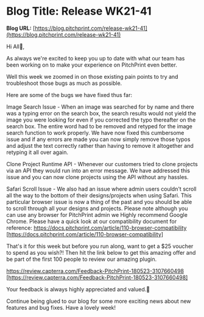 # **Blog Title**: Release WK21-41

**Blog URL:** [https://blog.pitchprint.com/release-wk21-41](https://blog.pitchprint.com/release-wk21-41)

Hi All👋,

As always we're excited to keep you up to date with what our team has been working on to make your experience on PitchPrint even better.

Well this week we zoomed in on those existing pain points to try and troubleshoot those bugs as much as possible.

Here are some of the bugs we have fixed thus far:

Image Search Issue - When an image was searched for by name and there was a typing error on the search box, the search results would not
yield the image you were looking for even if you corrected the typo thereafter on the search box. The entire word had to be removed and
retyped for the image search function to work properly. We have now fixed this cumbersome issue and if any errors are made you can now
simply remove those typos and adjust the text correctly rather than having to remove it altogether and retyping it all over again.

Clone Project Runtime API - Whenever our customers tried to clone projects via an API they would run into an error message. We have
addressed this issue and you can now clone projects using the API without any hassles.

Safari Scroll Issue - We also had an issue where admin users couldn't scroll all the way to the bottom of their designs/projects when using
Safari. This particular browser issue is now a thing of the past and you should be able to scroll through all your designs and projects.
Please note although you can use any browser for PitchPrint admin we Highly recommend Google Chrome. Please have a quick look at our
compatibility document for reference: https://docs.pitchprint.com/article/110-browser-compatibility
[https://docs.pitchprint.com/article/110-browser-compatibility]

That's it for this week but before you run along, want to get a $25 voucher to spend as you wish?! Then hit the link below to get this
amazing offer and be part of the first 100 people to review our amazing plugin.

https://review.capterra.com/Feedback-PitchPrint-180523-3107660498 [https://review.capterra.com/Feedback-PitchPrint-180523-3107660498]

Your feedback is always highly appreciated and valued.🙂

Continue being glued to our blog for some more exciting news about new features and bug fixes. Have a lovely week!

